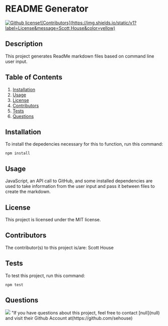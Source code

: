 # README Generator

[![Github license](https://img.shields.io/static/v1?label=License&message=MIT&color=blue)](#license)[![Contributors](https://img.shields.io/static/v1?label=License&message=Scott House&color=yellow)](#contributors)

## Description
 This project generates ReadMe markdown files based on command line user input.

## Table of Contents
1. [Installation](#installation)
2. [Usage](#usage)
3. [License](#license)
4. [Contributors](#contributors)
5. [Tests](#tests)
6. [Questions](#questions)

## Installation
To install the depedencies necessary for this to function, run this command:

```npm install```

## Usage
 JavaScript, an API call to GitHub, and some installed dependencies are used to take information from the user input and pass it between files to create the markdown. 

## License
This project is licensed under the MIT license.

## Contributors
The contributor(s) to this project is/are:
Scott House

## Tests
To test this project, run this command:

```npm test```

## Questions
<img src="https://avatars3.githubusercontent.com/u/60306968?v=4">
"If you have questions about this project, feel free to contact [null](null) and visit their Github Account at(https://github.com/sehouse)

